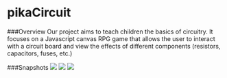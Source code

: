 # pikaCircuit

###Overview
Our project aims to teach children the basics of circuitry. It focuses on a Javascript canvas RPG game that allows the user to interact with a circuit board and view the effects of different components (resistors, capacitors, fuses, etc.)

###Snapshots
<img src="https://github.com/jkao1/pikaCircuit/blob/master/img/snapshots/snapshot01.png">
<img src="https://github.com/jkao1/pikaCircuit/blob/master/img/snapshots/snapshot02.png">
<img src="https://github.com/jkao1/pikaCircuit/blob/master/img/snapshots/snapshot03.png">
